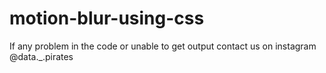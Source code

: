 # motion-blur-using-css
If any problem in the code or unable to get output contact us on instagram @data._.pirates
